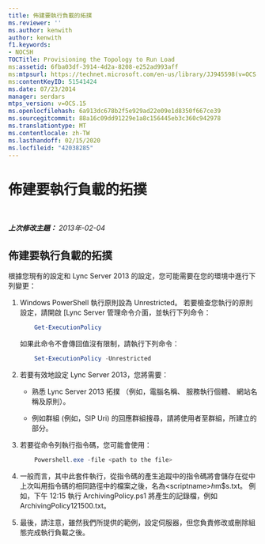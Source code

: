 ```yaml
---
title: 佈建要執行負載的拓撲
ms.reviewer: ''
ms.author: kenwith
author: kenwith
f1.keywords:
- NOCSH
TOCTitle: Provisioning the Topology to Run Load
ms:assetid: 6fba03df-3914-4d2a-8208-e252ad993aff
ms:mtpsurl: https://technet.microsoft.com/en-us/library/JJ945598(v=OCS.15)
ms:contentKeyID: 51541424
ms.date: 07/23/2014
manager: serdars
mtps_version: v=OCS.15
ms.openlocfilehash: 6a913dc678b2f5e929ad22e09e1d8350f667ce39
ms.sourcegitcommit: 88a16c09dd91229e1a8c156445eb3c360c942978
ms.translationtype: MT
ms.contentlocale: zh-TW
ms.lasthandoff: 02/15/2020
ms.locfileid: "42038285"
---
```

<div data-xmlns="http://www.w3.org/1999/xhtml">

<div class="topic" data-xmlns="http://www.w3.org/1999/xhtml" data-msxsl="urn:schemas-microsoft-com:xslt" data-cs="http://msdn.microsoft.com/">

<div data-asp="http://msdn2.microsoft.com/asp">

# <a name="provisioning-the-topology-to-run-load"></a>佈建要執行負載的拓撲

</div>

<div id="mainSection">

<div id="mainBody">

<span> </span>

_**上次修改主題：** 2013年-02-04_

<div>

## <a name="provisioning-the-topology-to-run-load"></a>佈建要執行負載的拓撲

根據您現有的設定和 Lync Server 2013 的設定，您可能需要在您的環境中進行下列變更：

1.  Windows PowerShell 執行原則設為 Unrestricted。 若要檢查您執行的原則設定，請開啟 [Lync Server 管理命令介面，並執行下列命令：

    ``` powershell
        Get-ExecutionPolicy
    ```        

    如果此命令不會傳回值沒有限制，請執行下列命令：

    ``` powershell
        Set-ExecutionPolicy -Unrestricted
    ```

2.  若要有效地設定 Lync Server 2013，您將需要：
    
      - 熟悉 Lync Server 2013 拓撲 （例如，電腦名稱、 服務執行個體、 網站名稱及原則）。
    
      - 例如群組 (例如，SIP Uri) 的回應群組搜尋，請將使用者至群組，所建立的部分。

3.  若要從命令列執行指令碼，您可能會使用：

    ``` powershell
        Powershell.exe -file <path to the file>
    ```
    
4.  一般而言，其中此套件執行，從指令碼的產生追蹤中的指令碼將會儲存在從中上次叫用指令碼的相同路徑中的檔案之後，名為\<scriptname\>$h$m$s.txt。 例如，下午 12:15 執行 ArchivingPolicy.ps1 將產生的記錄檔，例如 ArchivingPolicy121500.txt。

5.  最後，請注意，雖然我們所提供的範例，設定伺服器，但您負責修改或刪除組態完成執行負載之後。

</div>

</div>

<span> </span>

</div>

</div>

</div>


